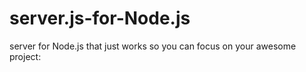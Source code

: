 # server.js-for-Node.js
server for Node.js that just works so you can focus on your awesome project:
